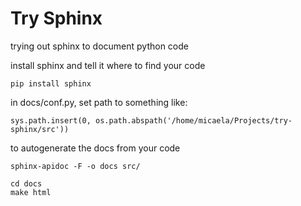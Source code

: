 Try Sphinx
==========
trying out sphinx to document python code

install sphinx and tell it where to find your code
```
pip install sphinx
```

in docs/conf.py, set path to something like:
```
sys.path.insert(0, os.path.abspath('/home/micaela/Projects/try-sphinx/src'))
```

to autogenerate the docs from your code
```
sphinx-apidoc -F -o docs src/
```

```
cd docs
make html
```
